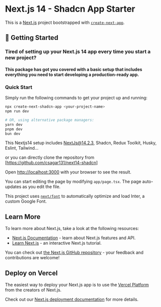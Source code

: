 # Next.js 14 - Shadcn App Starter

This is a [Next.js](https://nextjs.org/) project bootstrapped with [`create-next-app`](https://github.com/vercel/next.js/tree/canary/packages/create-next-app).

## 🚀 Getting Started

### Tired of setting up your Next.js 14 app every time you start a new project?

#### This package has got you covered with a basic setup that includes everything you need to start developing a production-ready app.

### Quick Start

Simply run the following commands to get your project up and running:

```bash
npx create-next-shadcn-app <your-project-name>
npm run dev

# OR, using alternative package managers:
yarn dev
pnpm dev
bun dev
```

This Nextjs14 setup includes NextJs@14.2.3, Shadcn, Redux Toolkit, Husky, Eslint, Tailwind...

or you can directly clone the repository from [https://github.com/csagar131/next14-shadcn]

Open [http://localhost:3000](http://localhost:3000) with your browser to see the result.

You can start editing the page by modifying `app/page.tsx`. The page auto-updates as you edit the file.

This project uses [`next/font`](https://nextjs.org/docs/basic-features/font-optimization) to automatically optimize and load Inter, a custom Google Font.

## Learn More

To learn more about Next.js, take a look at the following resources:

- [Next.js Documentation](https://nextjs.org/docs) - learn about Next.js features and API.
- [Learn Next.js](https://nextjs.org/learn) - an interactive Next.js tutorial.

You can check out [the Next.js GitHub repository](https://github.com/vercel/next.js/) - your feedback and contributions are welcome!

## Deploy on Vercel

The easiest way to deploy your Next.js app is to use the [Vercel Platform](https://vercel.com/new?utm_medium=default-template&filter=next.js&utm_source=create-next-app&utm_campaign=create-next-app-readme) from the creators of Next.js.

Check out our [Next.js deployment documentation](https://nextjs.org/docs/deployment) for more details.

